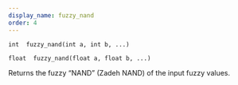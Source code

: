 ```yaml
---
display_name: fuzzy_nand
order: 4
---
```

`int  fuzzy_nand(int a, int b, ...)`

`float  fuzzy_nand(float a, float b, ...)`

Returns the fuzzy “NAND” (Zadeh NAND) of the input fuzzy values.
